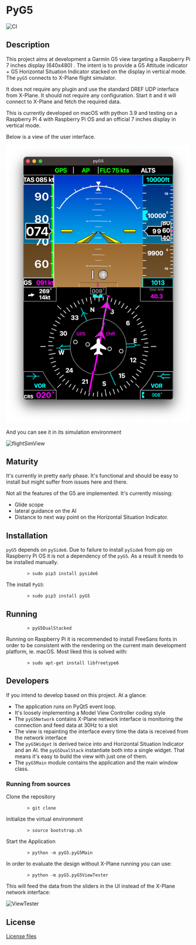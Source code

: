 # PyG5

![CI](https://github.com/blauret/pyg5/workflows/CI/badge.svg?branch=main)

## Description

This project aims at development a Garmin G5 view targeting a Raspberry Pi 7 inches display (640x480) . The intent is to provide a G5 Attitude indicator + G5 Horizontal Situation Indicator stacked on the display in vertical mode. The `pyG5` connects to X-Plane flight simulator.

It does not require any plugin and use the standard DREF UDP interface from X-Plane. It should not require any configuration. Start it and
it will connect to X-Plane and fetch the required data.

This is currently developed on macOS with python 3.9 and testing on a Raspberry Pi 4 with Raspberry Pi OS and an official 7 inches display in vertical mode.

Below is a view of the user interface.

![demoView](https://raw.githubusercontent.com/blauret/pyG5/main/assets/demoView.png?raw=true)

And you can see it in its simulation environment

![flightSimView](https://raw.githubusercontent.com/blauret/pyG5/main/assets/flightSimView.jpeg)

## Maturity

It's currently in pretty early phase. It's functional and should be easy to install but might suffer from issues here and  there.

Not all the features of the G5 are implemented. It's currently missing:

* Glide scope
* lateral guidance on the AI
* Distance to next way point on the Horizontal Situation Indicator.

## Installation

`pyG5` depends on `pySide6`. Due to failure to install `pySide6` from pip on Raspberry Pi OS it is not
a dependency of the `pyG5`. As a result it needs to be installed manually.

```console
        > sudo pip3 install pyside6
```

The install `PyG5`:

```console
        > sudo pip3 install pyG5
```

## Running

```console
        > pyG5DualStacked
```

Running on Raspberry Pi it is recommended to install FreeSans fonts in order to be consistent with the rendering on the current main development platform, ie. macOS. Most liked this is solved with:

```console
        > sudo apt-get install libfreetype6
```

## Developers

If you intend to develop based on this project. At a glance:

* The application runs on PyQt5 event loop.
* It's loosely implementing a Model View Controller coding style
* The `pyG5Network` contains X-Plane network interface is monitoring the connection and feed data at 30Hz to a slot
* The view is repainting the interface every time the data is received from the network interface
* The `pyG5Widget` is derived twice into and Horizontal Situation Indicator and an AI. the `pyG5DualStack` instantiate both into a single widget. That means it's easy to build the view with just one of them.
* The `pyG5Main` module contains the application and the main window class.

### Running from sources

Clone the repository

```console
        > git clone 
```

Initialize the virtual environment

```console
        > source bootstrap.sh
```

Start the Application

```console
        > python -m pyG5.pyG5Main
```

In order to evaluate the design without X-Plane running you can use:

```console
        > python -m pyG5.pyG5ViewTester
```

This will feed the data from the sliders in the UI instead of the X-Plane network interface:

![ViewTester](https://raw.githubusercontent.com/blauret/pyG5/main/assets/pyG5ViewTester.png)

## License

[License files](LICENSE.TXT)
